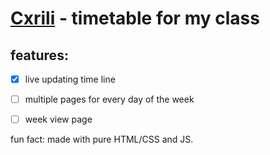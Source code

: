 # [Cxrili](https://d-t-666.github.io/cxrili) - timetable for my class

## features:
- [x] live updating time line
- [ ] multiple pages for every day of the week
- [ ] week view page


fun fact: made with pure HTML/CSS and JS.
